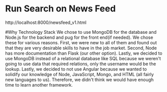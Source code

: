 # Run Search on News Feed
http://localhost:8000/newsfeed_v1.html

#Why Technology Stack
We chose to use MongoDB for the database and Node.js for the backend and pug for the front end(if needed). We chose these for various reasons. First, we were new to all of them and found out that they are very desirable skills to have in the job market. Second, Node has more documentation than Flask (our other option). Lastly, we decided to use MongoDB instead of a relational database like SQL because we weren't going to use data that required relations, only the username would be the lookup. Lastly, we decided to not use Angular because we wanted to solidify our knowledge of Node, JavaScript, Mongo, and HTML (all fairly new languages to us). Therefore, we didn't think we would have enough time to learn another framework.